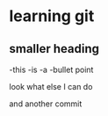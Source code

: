# learning git
## smaller heading

-this
-is
-a
-bullet point

look what else I can do 

and another commit

